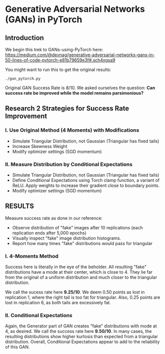 Generative Adversarial Networks (GANs) in PyTorch
===============


## Introduction

We begin this trek to GANs-using-PyTorch here:
https://medium.com/@devnag/generative-adversarial-networks-gans-in-50-lines-of-code-pytorch-e81b79659e3f#.sch4xgsa9

You might want to run this to get the original results:

```
./gan_pytorch.py
```

Original GAN Success Rate is 8/10. We asked ourselves the question:
**Can success rate be improved while the model remains parsimonious?**

## Research 2 Strategies for Success Rate Improvement

### I. Use Original Method (4 Moments) with Modifications
- Simulate Triangular Distribution, not Gaussian (Triangular has fixed tails)
- Increase Skewness Weight
- Modify optimizer settings (SGD momentum)

### II. Measure Distribution by Conditional Expectations
- Simulate Triangular Distribution, not Gaussian (Triangular has fixed tails)
- Define Conditional Expectations using Torch clamp function, a variant of ReLU. Apply weights to increase their gradient close to boundary points.
- Modify optimizer settings (SGD momentum)

## RESULTS
Measure success rate as done in our reference:
- Observe distribution of "fake" images after 10 replications (each replication ends after 5,000 epochs)
- Visually inspect "fake" image distribution histograms. 
- Report how many times "fake" distributions would pass for triangular

### I. 4-Moments Method
Success here is literally in the eye of the beholder. All resulting "fake" distributions have a mode at their center, which is close to 4. They lie far from the original of a uniform distribution and much closer to the triangular distribution.

We call the sucess rate here **9.25/10**. We deem 0.50 points as lost in replication 1, where the right tail is too fat for triangular. Also, 0.25 points are lost in replication 6, as both tails are excessively fat.

### II. Conditional Expectations
Again, the Generator part of GAN creates "fake" distributions with mode at 4, as desired. We call the success rate here **9.50/10**. In many cases, the resulting distributions show higher kurtosis than expected from a triangular distribution. Overall, Conditional Expectations appear to add to the reliability of this GAN.


